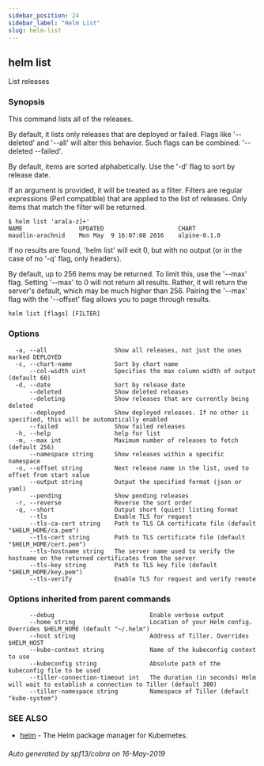 ```yaml
---
sidebar_position: 24
sidebar_label: "Helm List"
slug: helm-list
---
```


## helm list

List releases

### Synopsis


This command lists all of the releases.

By default, it lists only releases that are deployed or failed. Flags like
'--deleted' and '--all' will alter this behavior. Such flags can be combined:
'--deleted --failed'.

By default, items are sorted alphabetically. Use the '-d' flag to sort by
release date.

If an argument is provided, it will be treated as a filter. Filters are
regular expressions (Perl compatible) that are applied to the list of releases.
Only items that match the filter will be returned.

	$ helm list 'ara[a-z]+'
	NAME            	UPDATED                 	CHART
	maudlin-arachnid	Mon May  9 16:07:08 2016	alpine-0.1.0

If no results are found, 'helm list' will exit 0, but with no output (or in
the case of no '-q' flag, only headers).

By default, up to 256 items may be returned. To limit this, use the '--max' flag.
Setting '--max' to 0 will not return all results. Rather, it will return the
server's default, which may be much higher than 256. Pairing the '--max'
flag with the '--offset' flag allows you to page through results.


```
helm list [flags] [FILTER]
```

### Options

```
  -a, --all                   Show all releases, not just the ones marked DEPLOYED
  -c, --chart-name            Sort by chart name
      --col-width uint        Specifies the max column width of output (default 60)
  -d, --date                  Sort by release date
      --deleted               Show deleted releases
      --deleting              Show releases that are currently being deleted
      --deployed              Show deployed releases. If no other is specified, this will be automatically enabled
      --failed                Show failed releases
  -h, --help                  help for list
  -m, --max int               Maximum number of releases to fetch (default 256)
      --namespace string      Show releases within a specific namespace
  -o, --offset string         Next release name in the list, used to offset from start value
      --output string         Output the specified format (json or yaml)
      --pending               Show pending releases
  -r, --reverse               Reverse the sort order
  -q, --short                 Output short (quiet) listing format
      --tls                   Enable TLS for request
      --tls-ca-cert string    Path to TLS CA certificate file (default "$HELM_HOME/ca.pem")
      --tls-cert string       Path to TLS certificate file (default "$HELM_HOME/cert.pem")
      --tls-hostname string   The server name used to verify the hostname on the returned certificates from the server
      --tls-key string        Path to TLS key file (default "$HELM_HOME/key.pem")
      --tls-verify            Enable TLS for request and verify remote
```

### Options inherited from parent commands

```
      --debug                           Enable verbose output
      --home string                     Location of your Helm config. Overrides $HELM_HOME (default "~/.helm")
      --host string                     Address of Tiller. Overrides $HELM_HOST
      --kube-context string             Name of the kubeconfig context to use
      --kubeconfig string               Absolute path of the kubeconfig file to be used
      --tiller-connection-timeout int   The duration (in seconds) Helm will wait to establish a connection to Tiller (default 300)
      --tiller-namespace string         Namespace of Tiller (default "kube-system")
```

### SEE ALSO

* [helm](./helm.md)	 - The Helm package manager for Kubernetes.

###### Auto generated by spf13/cobra on 16-May-2019
